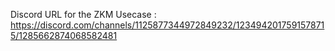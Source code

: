 Discord URL for the ZKM Usecase : https://discord.com/channels/1125877344972849232/1234942017591578715/1285662874068582481
